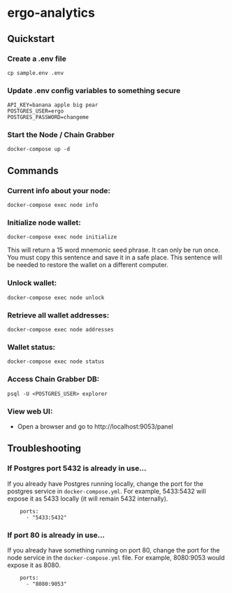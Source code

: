 # ergo-analytics

## Quickstart

### Create a .env file
```
cp sample.env .env
```

### Update .env config variables to something secure
```
API_KEY=banana apple big pear
POSTGRES_USER=ergo
POSTGRES_PASSWORD=changeme
```

### Start the Node / Chain Grabber
```
docker-compose up -d
``` 

## Commands

### Current info about your node:
```
docker-compose exec node info
```

### Initialize node wallet:
```
docker-compose exec node initialize
```

This will return a 15 word mnemonic seed phrase. It can only be run once.  You must copy this sentence and save it in a safe place. This sentence will be needed to restore the wallet on a different computer.

### Unlock wallet:
```
docker-compose exec node unlock
```

### Retrieve all wallet addresses: 
```
docker-compose exec node addresses
```

### Wallet status: 
```
docker-compose exec node status
```

### Access Chain Grabber DB:
```
psql -U <POSTGRES_USER> explorer
```

### View web UI:
* Open a browser and go to http://localhost:9053/panel

## Troubleshooting

### If Postgres port 5432 is already in use...

If you already have Postgres running locally, change the port for the postgres service in `docker-compose.yml`.  For example, 5433:5432 will expose it as 5433 locally (it will remain 5432 internally).

```
    ports:
      - "5433:5432"
```

### If port 80 is already in use...

If you already have something running on port 80, change the port for the node service in the `docker-compose.yml` file.  For example, 8080:9053 would expose it as 8080.

```
    ports:
      - "8080:9053"
```


